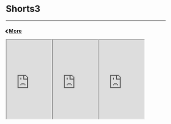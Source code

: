 <!-- In-page CSS start -->

<style>

.SHORTS {
       display: flex;
      margin-bottom: 10px;
 
}
.arrow {
  border: solid black;
  border-width: 0 3px 3px 0;
  display: inline-block;
  padding: 3px;
}
.left {
  transform: rotate(135deg);
  -webkit-transform: rotate(135deg);
}
       
</style>

<!-- In-page CSS end -->

# Shorts3
-------

<h3>
<p><i class="arrow left"></i><a href="https://zephyrcarter.github.io/disesdi.github.io/Videos.html">More</a></p>
</h3>

<div class="SHORTS">
<iframe width="142" height="250" src="https://youtube.com/embed/_X_OPqMn684?si=rUwFLSKxz7ynJzWq?feature=share" ></iframe>
<iframe width="142" height="250" src="https://youtube.com/embed/nLuSieUljYE?si=LS1uNNeeWbUZhxdJ?feature=share" ></iframe>
<iframe width="142" height="250" src="https://youtube.com/embed/T0wgyI2f668?feature=share" ></iframe>
</div>

